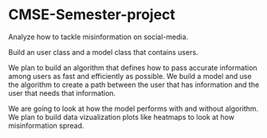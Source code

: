 # CMSE-Semester-project

Analyze how to tackle misinformation on social-media.

Build an user class and a model class that contains users.

We plan to build an algorithm that defines how to pass accurate information among users as fast and efficiently as possible. We build a model and use the algorithm to create a path between the user that has information and the user that needs that information. 

We are going to look at how the model performs with and without algorithm. We plan to build data vizualization plots like heatmaps to look at how misinformation spread.
